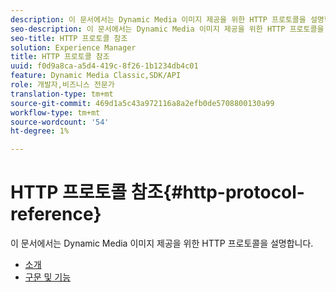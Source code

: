 ```yaml
---
description: 이 문서에서는 Dynamic Media 이미지 제공을 위한 HTTP 프로토콜을 설명합니다.
seo-description: 이 문서에서는 Dynamic Media 이미지 제공을 위한 HTTP 프로토콜을 설명합니다.
seo-title: HTTP 프로토콜 참조
solution: Experience Manager
title: HTTP 프로토콜 참조
uuid: f0d9a8ca-a5d4-419c-8f26-1b1234db4c01
feature: Dynamic Media Classic,SDK/API
role: 개발자,비즈니스 전문가
translation-type: tm+mt
source-git-commit: 469d1a5c43a972116a8a2efb0de5708800130a99
workflow-type: tm+mt
source-wordcount: '54'
ht-degree: 1%

---
```



# HTTP 프로토콜 참조{#http-protocol-reference}

이 문서에서는 Dynamic Media 이미지 제공을 위한 HTTP 프로토콜을 설명합니다.

* [소개](/help/aem-is-ir-api/is-api/http-ref/image-serving-api-ref/c-http-protocol-reference/c-introduction/c-introduction.md)
* [구문 및 기능](/help/aem-is-ir-api/is-api/http-ref/image-serving-api-ref/c-http-protocol-reference/c-syntax-and-features/c-syntax-and-features.md)
